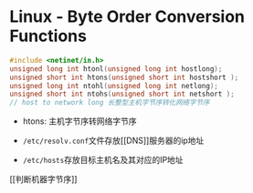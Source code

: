 # Linux - Byte Order Conversion Functions

```c++
#include <netinet/in.h>
unsigned long int htonl(unsigned long int hostlong);
unsigned short int htons(unsigned short int hostshort );
unsigned long int ntohl(unsigned long int netlong);
unsigned short int ntohs(unsigned short int netshort );
// host to network long 长整型主机字节序转化网络字节序
```

- htons: 主机字节序转网络字节序

- `/etc/resolv.conf`文件存放[[DNS]]服务器的ip地址
- `/etc/hosts`存放目标主机名及其对应的IP地址

[[判断机器字节序]]
